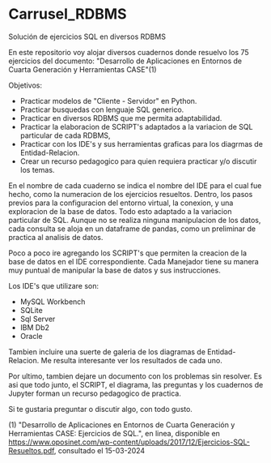 # Carrusel_RDBMS
Solución de ejercicios SQL en diversos RDBMS

En este repositorio voy alojar diversos cuadernos donde resuelvo los 75 ejercicios del documento: "Desarrollo de Aplicaciones en Entornos de Cuarta Generación y Herramientas CASE"(1)

Objetivos:
- Practicar modelos de "Cliente - Servidor" en Python.
- Practicar busquedas con lenguaje SQL generico.
- Practicar en diversos RDBMS que me permita adaptabilidad.
- Practicar la elaboracion de SCRIPT's adaptados a la variacion de SQL particular de cada RDBMS,
- Practicar con los IDE's y sus herramientas graficas para los diagrmas de Entidad-Relacion.
- Crear un recurso pedagogico para quien requiera practicar y/o discutir los temas.
          

En el nombre de cada cuaderno se indica el nombre del IDE para el cual fue hecho, como la numeracion de los ejercicios resueltos. Dentro, los pasos previos para la configuracion del entorno virtual, la conexion, y una exploracion de la base de datos. Todo esto adaptado a la variacion particular de SQL.
Aunque no se realiza ninguna manipulacion de los datos, cada consulta se aloja en un dataframe de pandas, como un preliminar de practica al analisis de datos.

Poco a poco ire agregando los SCRIPT's que permiten la creacion de la base de datos en el IDE correspondiente. Cada Manejador tiene su manera muy puntual de manipular la base de datos y sus instrucciones.

Los IDE's que utilizare son:
- MySQL Workbench
- SQLite
- Sql Server
- IBM Db2
- Oracle
          

Tambien incluire una suerte de galeria de los diagramas de Entidad-Relacion. Me resulta interesante ver los resultados de cada uno.

Por ultimo, tambien dejare un documento con los problemas sin resolver. Es asi que todo junto, el SCRIPT, el diagrama, las preguntas y los cuadernos de Jupyter forman un recurso pedagogico de practica.

Si te gustaria preguntar o discutir algo, con todo gusto.

(1) "Desarrollo de Aplicaciones en Entornos de Cuarta Generación y Herramientas CASE: Ejercicios de SQL.", en linea, disponible en <https://www.oposinet.com/wp-content/uploads/2017/12/Ejercicios-SQL-Resueltos.pdf>, consultado el 15-03-2024
